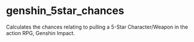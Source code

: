 # genshin_5star_chances

Calculates the chances relating to pulling a 5-Star Character/Weapon in the action RPG, Genshin Impact.
